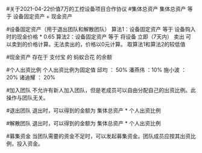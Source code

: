 #关于2021-04-22价值7万的工控设备项目合作协议
#集体总资产
集体总资产 等于 设备固定资产 + 现金资产

#设备固定资产（用于退出团队和解散团队）
算法1：设备固定资产 等于 设备购入时的现金价格 * 0.65 
算法2：设备固定资产 等于 将设备 立即（7天内） 卖出 可以卖到的价格计算。无法卖出的，价格以0元计算。 
取算法1和算法2的较低值

#现金资产
存在于 支付宝 的 蚂蚁合花 的余额

#个人出资比例
个人出资比例为固定值
邱均 ： 50% 
潘燕伟 ：10%
施小波 ： 20% 
诸迪耀 ： 20% 

#加入团队
不允许有新人加入团队，但是老成员可以自由分配自己的出资比例。此操作与团队无关。

#退出团队
退出时，可以得到的金额为   集体总资产 * 个人出资比例 


#解散团队
退出时，可以得到的金额为   集体总资产 * 个人出资比例 

#募集资金
当团队需要的资金不足时，可以发起募集资金。团队成员应按其出资比例，投入资金。
